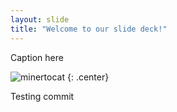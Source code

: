 ```yaml
---
layout: slide
title: "Welcome to our slide deck!"
---
```


Caption here

![minertocat](https://octodex.github.com/images/minertocat.png)
{: .center}

Testing commit